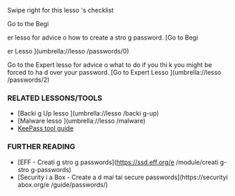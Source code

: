 [Title]: # (Что теперь?)
[Order]: # (4)

Swipe right for this lesso
's checklist

Go to the Begi

er lesso
 for advice o
 how to create a stro
g password.
[Go to Begi

er Lesso
](umbrella://lesso
/passwords/0)

Go to the Expert lesso
 for advice o
 what to do if you thi
k you might be forced to ha
d over your password.
[Go to Expert Lesso
](umbrella://lesso
/passwords/2)

### RELATED LESSONS/TOOLS

*   [Backi
g Up lesso
](umbrella://lesso
/backi
g-up)
*   [Malware lesso
](umbrella://lesso
/malware)
*   [KeePass tool guide](umbrella://tools/keepassx)

### FURTHER READING

*   [EFF - Creati
g stro
g passwords](https://ssd.eff.org/e
/module/creati
g-stro
g-passwords)
*   [Security i
 a Box - Create a
d mai
tai
 secure passwords](https://securityi
abox.org/e
/guide/passwords/)